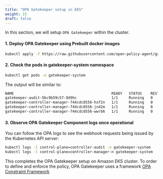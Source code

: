 ```yaml
---
title: "OPA Gatekeeper setup in EKS"
weight: 15
draft: false
---
```


In this section, we will setup `OPA Gatekeeper` within the cluster.

#### 1. Deploy OPA Gatekeeper using Prebuilt docker images
```bash
kubectl apply -f https://raw.githubusercontent.com/open-policy-agent/gatekeeper/release-3.1/deploy/gatekeeper.yaml
```

#### 2. Check the pods in gatekeeper-system namespace
```bash
kubectl get pods -n gatekeeper-system
```

The output will be similar to:

```bash
NAME                                             READY   STATUS    RESTARTS   AGE
gatekeeper-audit-5bc9b59c57-9d9hc                1/1     Running   0          25s
gatekeeper-controller-manager-744cdc8556-hxf2n   1/1     Running   0          25s
gatekeeper-controller-manager-744cdc8556-jn42m   1/1     Running   0          25s
gatekeeper-controller-manager-744cdc8556-wwrb6   1/1     Running   0          25s
```

#### 3. Observe OPA Gatekeeper Component logs once operational

You can follow the OPA logs to see the webhook requests being issued by the Kubernetes API server:
```bash
kubectl logs -l control-plane=controller-audit -n gatekeeper-system
kubectl logs -l control-plane=controller-manager-n gatekeeper-system
```

This completes the OPA Gatekeeper setup on Amazon EKS cluster. To order to define and enforce the policy, OPA Gatekeeper uses a framework [OPA Constraint Framework](https://github.com/open-policy-agent/frameworks/tree/master/constraint)

